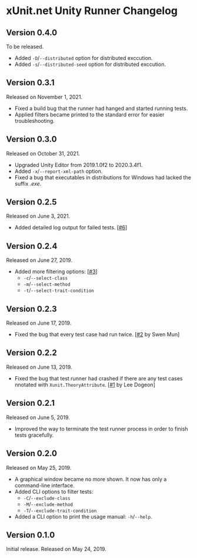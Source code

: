 xUnit.net Unity Runner Changelog
================================

Version 0.4.0
-------------

To be released.

 -  Added `-D`/`--distributed` option for distributed exccution.
 -  Added `-s`/`--distributed-seed` option for distributed exccution.


Version 0.3.1
-------------

Released on November 1, 2021.

 -  Fixed a build bug that the runner had hanged and started running tests.
 -  Applied filters became printed to the standard error for easier
    troubleshooting.


Version 0.3.0
-------------

Released on October 31, 2021.

 -  Upgraded Unity Editor from 2019.1.0f2 to 2020.3.4f1.
 -  Added `-x`/`--report-xml-path` option.
 -  Fixed a bug that executables in distributions for Windows had lacked
    the suffix *.exe*.


Version 0.2.5
-------------

Released on June 3, 2021.

 -  Added detailed log output for failed tests.  [[#6]]

[#6]: https://github.com/planetarium/xunit-unity-runner/pull/6


Version 0.2.4
-------------

Released on June 27, 2019.

 -  Added more filtering options:  [[#3]]
     -  `-c`/`--select-class`
     -  `-m`/`--select-method`
     -  `-t`/`--select-trait-condition`

[#3]: https://github.com/planetarium/xunit-unity-runner/pull/3


Version 0.2.3
-------------

Released on June 17, 2019.

 -  Fixed the bug that every test case had run twice.  [[#2] by Swen Mun]

[#2]: https://github.com/planetarium/xunit-unity-runner/pull/2


Version 0.2.2
-------------

Released on June 13, 2019.

 -  Fixed the bug that test runner had crashed if there are any test cases
    nnotated with `Xunit.TheoryAttribute`.  [[#1] by Lee Dogeon]

[#1]: https://github.com/planetarium/xunit-unity-runner/pull/1


Version 0.2.1
-------------

Released on June 5, 2019.

 - Improved the way to terminate the test runner process in order to finish
   tests gracefully.


Version 0.2.0
-------------

Released on May 25, 2019.

 -  A graphical window became no more shown.  It now has only a command-line
    interface.
 -  Added CLI options to filter tests:
     -  `-C`/`--exclude-class`
     -  `-M`/`--exclude-method`
     -  `-T`/`--exclude-trait-condition`
 -  Added a CLI option to print the usage manual: `-h`/`--help`.


Version 0.1.0
-------------

Initial release.  Released on May 24, 2019.

